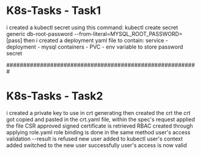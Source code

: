# K8s-Tasks - Task1
i created a kubectl secret using this command:
	kubectl create secret generic db-root-password --from-literal=MYSQL_ROOT_PASSWORD=[pass]
then i created a deployment yaml file to contain:
	service - deployment - mysql containers - PVC - env variable to store password secret
	
#########################################################

# K8s-Tasks - Task2
i created a private key to use in crt generating
then created the crt 
the crt got copied and pasted in the crt.yaml file, within the spec's request
applied the file
CSR approved
signed certificate is retrieved
RBAC created through applying role.yaml 
role binding is done in the same method
user's access validation --result is refused
new user added to kubectl 
user's context added
switched to the new user successfully 
user's access is now valid
